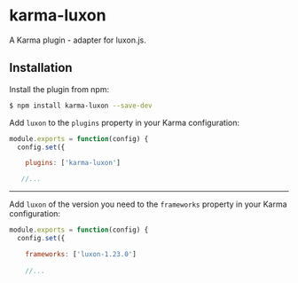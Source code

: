 karma-luxon
============

A Karma plugin - adapter for luxon.js.

Installation
------------

Install the plugin from npm:

```sh
$ npm install karma-luxon --save-dev
```

Add `luxon` to the `plugins` property in your Karma configuration:

```js
module.exports = function(config) {
  config.set({

    plugins: ['karma-luxon']

   //...
```

---

Add `luxon` of the version you need to the `frameworks` property in your Karma configuration:
```js
module.exports = function(config) {
  config.set({

    frameworks: ['luxon-1.23.0']
    
    //...
```
 